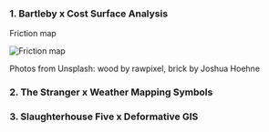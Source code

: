 



### 1. Bartleby x Cost Surface Analysis

Friction map

![Friction map](https://github.com/HannimalCrackers/parseltongue/img/praxis_Bartleby_FrictionMap.png)


Photos from Unsplash: wood by rawpixel, brick by Joshua Hoehne



### 2. The Stranger x Weather Mapping Symbols




### 3. Slaughterhouse Five x Deformative GIS

